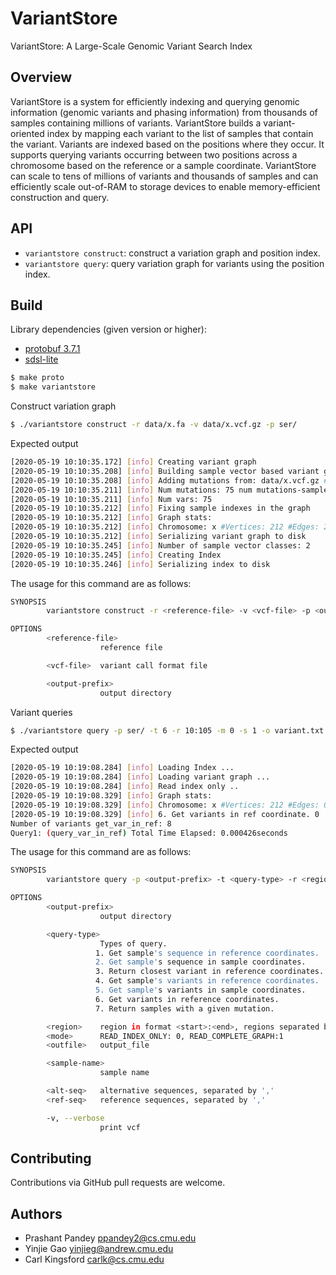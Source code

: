 # VariantStore

VariantStore: A Large-Scale Genomic Variant Search Index

Overview
--------

VariantStore is a system for efficiently indexing and querying genomic
information (genomic variants and phasing information) from thousands of samples
containing millions of variants. VariantStore builds a variant-oriented index by
mapping each variant to the list of samples that contain the variant.  Variants
are indexed based on the positions where they occur. It supports querying
variants occurring between two positions across a chromosome based on the
reference or a sample coordinate. VariantStore can scale to tens of millions of
variants and thousands of samples and can efficiently scale out-of-RAM to
storage devices to enable memory-efficient construction and query.

API
--------
* `variantstore construct`: construct a variation graph and position index.
* `variantstore query`: query variation graph for variants using the position index.

Build
-------
Library dependencies (given version or higher):
- [protobuf 3.7.1](https://github.com/protocolbuffers/protobuf)
- [sdsl-lite](https://github.com/simongog/sdsl-lite)

```bash
$ make proto
$ make variantstore
```

Construct variation graph

```bash
$ ./variantstore construct -r data/x.fa -v data/x.vcf.gz -p ser/
```

Expected output
```bash
[2020-05-19 10:10:35.172] [info] Creating variant graph
[2020-05-19 10:10:35.208] [info] Building sample vector based variant graph.
[2020-05-19 10:10:35.208] [info] Adding mutations from: data/x.vcf.gz #Samples: 1
[2020-05-19 10:10:35.211] [info] Num mutations: 75 num mutations-sample: 75
[2020-05-19 10:10:35.211] [info] Num vars: 75
[2020-05-19 10:10:35.212] [info] Fixing sample indexes in the graph
[2020-05-19 10:10:35.212] [info] Graph stats:
[2020-05-19 10:10:35.212] [info] Chromosome: x #Vertices: 212 #Edges: 287 Seq length: 1074
[2020-05-19 10:10:35.212] [info] Serializing variant graph to disk
[2020-05-19 10:10:35.245] [info] Number of sample vector classes: 2
[2020-05-19 10:10:35.245] [info] Creating Index
[2020-05-19 10:10:35.246] [info] Serializing index to disk
```

The usage for this command are as follows:

```bash
SYNOPSIS
        variantstore construct -r <reference-file> -v <vcf-file> -p <output-prefix>

OPTIONS
        <reference-file>
                    reference file

        <vcf-file>  variant call format file

        <output-prefix>
                    output directory
```

Variant queries

```bash
$ ./variantstore query -p ser/ -t 6 -r 10:105 -m 0 -s 1 -o variant.txt -v
```

Expected output
```bash
[2020-05-19 10:19:08.284] [info] Loading Index ...
[2020-05-19 10:19:08.284] [info] Loading variant graph ...
[2020-05-19 10:19:08.284] [info] Read index only ..
[2020-05-19 10:19:08.329] [info] Graph stats:
[2020-05-19 10:19:08.329] [info] Chromosome: x #Vertices: 212 #Edges: 0 Seq length: 1074
[2020-05-19 10:19:08.329] [info] 6. Get variants in ref coordinate. 0
Number of variants get_var_in_ref: 8
Query1: (query_var_in_ref) Total Time Elapsed: 0.000426seconds
```

The usage for this command are as follows:

```bash
SYNOPSIS
        variantstore query -p <output-prefix> -t <query-type> -r <region> -m <mode> [-o <outfile>] [-s <sample-name>] [-a <alt-seq>] [-b <ref-seq>] [-v]

OPTIONS
        <output-prefix>
                    output directory

        <query-type>
                    Types of query.
                   1. Get sample's sequence in reference coordinates.
                   2. Get sample's sequence in sample coordinates.
                   3. Return closest variant in reference coordinates.
                   4. Get sample's variants in reference coordinates.
                   5. Get sample's variants in sample coordinates.
                   6. Get variants in reference coordinates.
                   7. Return samples with a given mutation.

        <region>    region in format <start>:<end>, regions separated by ','
        <mode>      READ_INDEX_ONLY: 0, READ_COMPLETE_GRAPH:1
        <outfile>   output_file

        <sample-name>
                    sample name

        <alt-seq>   alternative sequences, separated by ','
        <ref-seq>   reference sequences, separated by ','

        -v, --verbose
                    print vcf
```

Contributing
------------
Contributions via GitHub pull requests are welcome.


Authors
-------
- Prashant Pandey <ppandey2@cs.cmu.edu>
- Yinjie Gao <yinjieg@andrew.cmu.edu>
- Carl Kingsford <carlk@cs.cmu.edu>


